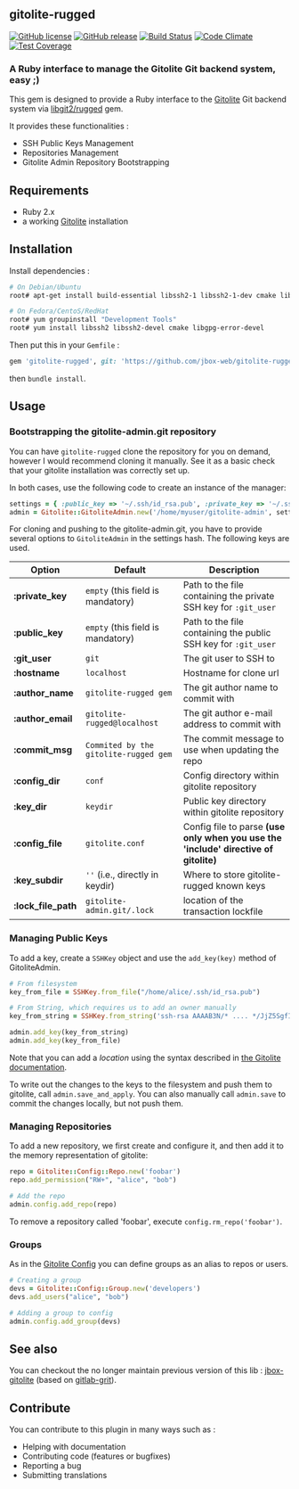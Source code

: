 ## gitolite-rugged

[![GitHub license](https://img.shields.io/github/license/jbox-web/gitolite-rugged.svg)](https://github.com/jbox-web/gitolite-rugged/blob/devel/LICENSE)
[![GitHub release](https://img.shields.io/github/release/jbox-web/gitolite-rugged.svg)](https://github.com/jbox-web/gitolite-rugged/releases/latest)
[![Build Status](https://travis-ci.com/jbox-web/gitolite-rugged.svg?branch=devel)](https://travis-ci.org/jbox-web/gitolite-rugged)
[![Code Climate](https://codeclimate.com/github/jbox-web/gitolite-rugged/badges/gpa.svg)](https://codeclimate.com/github/jbox-web/gitolite-rugged)
[![Test Coverage](https://codeclimate.com/github/jbox-web/gitolite-rugged/badges/coverage.svg)](https://codeclimate.com/github/jbox-web/gitolite-rugged/coverage)

### A Ruby interface to manage the Gitolite Git backend system, easy ;)

This gem is designed to provide a Ruby interface to the [Gitolite](https://github.com/sitaramc/gitolite) Git backend system via [libgit2/rugged](https://github.com/libgit2/rugged) gem.

It provides these functionalities :

* SSH Public Keys Management
* Repositories Management
* Gitolite Admin Repository Bootstrapping

## Requirements

* Ruby 2.x
* a working [Gitolite](https://github.com/sitaramc/gitolite) installation

## Installation

Install dependencies :

```sh
# On Debian/Ubuntu
root# apt-get install build-essential libssh2-1 libssh2-1-dev cmake libgpg-error-dev

# On Fedora/CentoS/RedHat
root# yum groupinstall "Development Tools"
root# yum install libssh2 libssh2-devel cmake libgpg-error-devel
```

Then put this in your ```Gemfile``` :

```ruby
gem 'gitolite-rugged', git: 'https://github.com/jbox-web/gitolite-rugged.git', tag: '1.2.0'
```

then `bundle install`.

## Usage

### Bootstrapping the gitolite-admin.git repository

You can have `gitolite-rugged` clone the repository for you on demand, however I would recommend cloning it manually.
See it as a basic check that your gitolite installation was correctly set up.

In both cases, use the following code to create an instance of the manager:

```ruby
settings = { :public_key => '~/.ssh/id_rsa.pub', :private_key => '~/.ssh/id_rsa' }
admin = Gitolite::GitoliteAdmin.new('/home/myuser/gitolite-admin', settings)
```

For cloning and pushing to the gitolite-admin.git, you have to provide several options to `GitoliteAdmin` in the settings hash. The following keys are used.

Option               | Default                                   | Description |
---------------------| ------------------------------------------| ------------|
**:private_key**     | ```empty``` (this field is mandatory)     | Path to the file containing the private SSH key for ```:git_user```
**:public_key**      | ```empty``` (this field is mandatory)     | Path to the file containing the public SSH key for ```:git_user```
**:git_user**        | ```git```                                 | The git user to SSH to
**:hostname**        | ```localhost```                           | Hostname for clone url
**:author_name**     | ```gitolite-rugged gem```                 | The git author name to commit with
**:author_email**    | ```gitolite-rugged@localhost```           | The git author e-mail address to commit with
**:commit_msg**      | ```Commited by the gitolite-rugged gem``` | The commit message to use when updating the repo
**:config_dir**      | ```conf```                                | Config directory within gitolite repository
**:key_dir**         | ```keydir```                              | Public key directory within gitolite repository
**:config_file**     | ```gitolite.conf```                       | Config file to parse **(use only when you use the 'include' directive of gitolite)**
**:key_subdir**      | ```''``` (i.e., directly in keydir)       | Where to store gitolite-rugged known keys
**:lock\_file_path** | ```gitolite-admin.git/.lock```            | location of the transaction lockfile


### Managing Public Keys

To add a key, create a `SSHKey` object and use the `add_key(key)` method of GitoliteAdmin.

```ruby
# From filesystem
key_from_file = SSHKey.from_file("/home/alice/.ssh/id_rsa.pub")

# From String, which requires us to add an owner manually
key_from_string = SSHKey.from_string('ssh-rsa AAAAB3N/* .... */JjZ5SgfIKab bob@localhost', 'bob')

admin.add_key(key_from_string)
admin.add_key(key_from_file)
```

Note that you can add a *location* using the syntax described in [the Gitolite documentation](http://gitolite.com/gitolite/users.html#old-style-multi-keys).

To write out the changes to the keys to the filesystem and push them to gitolite, call `admin.save_and_apply`.
You can also manually call `admin.save` to commit the changes locally, but not push them.


### Managing Repositories

To add a new repository, we first create and configure it, and then add it to the memory representation of gitolite:

```ruby
repo = Gitolite::Config::Repo.new('foobar')
repo.add_permission("RW+", "alice", "bob")

# Add the repo
admin.config.add_repo(repo)
```

To remove a repository called 'foobar', execute `config.rm_repo('foobar')`.


### Groups

As in the [Gitolite Config](https://gitolite.com/gitolite/conf#group-definitions) you can define groups as an alias to repos or users.

```ruby
# Creating a group
devs = Gitolite::Config::Group.new('developers')
devs.add_users("alice", "bob")

# Adding a group to config
admin.config.add_group(devs)
```

## See also

You can checkout the no longer maintain previous version of this lib : [jbox-gitolite](https://github.com/jbox-web/gitolite) (based on [gitlab-grit](https://github.com/gitlabhq/grit)).

## Contribute

You can contribute to this plugin in many ways such as :
* Helping with documentation
* Contributing code (features or bugfixes)
* Reporting a bug
* Submitting translations
